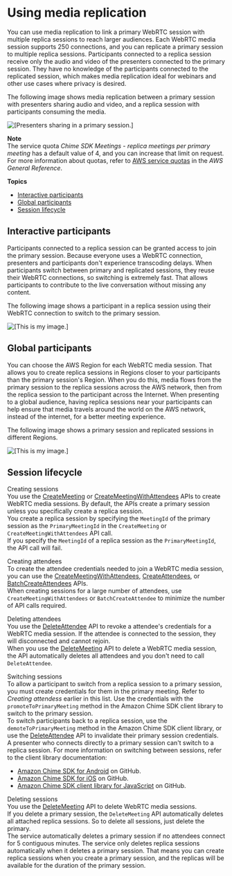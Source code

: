 # Using media replication<a name="media-replication"></a>

You can use media replication to link a primary WebRTC session with multiple replica sessions to reach larger audiences\. Each WebRTC media session supports 250 connections, and you can replicate a primary session to multiple replica sessions\. Participants connected to a replica session receive only the audio and video of the presenters connected to the primary session\. They have no knowledge of the participants connected to the replicated session, which makes media replication ideal for webinars and other use cases where privacy is desired\.

The following image shows media replication between a primary session with presenters sharing audio and video, and a replica session with participants consuming the media\.

![\[Presenters sharing in a primary session.\]](http://docs.aws.amazon.com/chime-sdk/latest/dg/images/replication-1.png)

**Note**  
The service quota *Chime SDK Meetings \- replica meetings per primary meeting* has a default value of 4, and you can increase that limit on request\. For more information about quotas, refer to [AWS service quotas](https://docs.aws.amazon.com/general/latest/gr/aws_service_limits.html) in the *AWS General Reference*\.

**Topics**
+ [Interactive participants](#interactive-participants)
+ [Global participants](#global-participants)
+ [Session lifecycle](#session-lifecycle)

## Interactive participants<a name="interactive-participants"></a>

Participants connected to a replica session can be granted access to join the primary session\. Because everyone uses a WebRTC connection, presenters and participants don't experience transcoding delays\. When participants switch between primary and replicated sessions, they reuse their WebRTC connections, so switching is extremely fast\. That allows participants to contribute to the live conversation without missing any content\.

The following image shows a participant in a replica session using their WebRTC connection to switch to the primary session\.

![\[This is my image.\]](http://docs.aws.amazon.com/chime-sdk/latest/dg/images/replication-2.png)



## Global participants<a name="global-participants"></a>

You can choose the AWS Region for each WebRTC media session\. That allows you to create replica sessions in Regions closer to your participants than the primary session's Region\. When you do this, media flows from the primary session to the replica sessions across the AWS network, then from the replica session to the participant across the Internet\. When presenting to a global audience, having replica sessions near your participants can help ensure that media travels around the world on the AWS network, instead of the internet, for a better meeting experience\.

The following image shows a primary session and replicated sessions in different Regions\.

![\[This is my image.\]](http://docs.aws.amazon.com/chime-sdk/latest/dg/images/replication-3.png)

## Session lifecycle<a name="session-lifecycle"></a>

Creating sessions  
You use the [CreateMeeting](https://docs.aws.amazon.com/chime/latest/APIReference/API_meeting-chime_CreateMeeting.html) or [CreateMeetingWithAttendees](https://docs.aws.amazon.com/chime/latest/APIReference/API_meeting-chime_CreateMeetingWithAttendees.html) APIs to create WebRTC media sessions\. By default, the APIs create a primary session unless you specifically create a replica session\.  
You create a replica session by specifying the `MeetingId` of the primary session as the `PrimaryMeetingId` in the `CreateMeeting` or `CreateMeetingWithAttendees` API call\.  
If you specify the `MeetingId` of a replica session as the `PrimaryMeetingId`, the API call will fail\.

Creating attendees  
 To create the attendee credentials needed to join a WebRTC media session, you can use the [ CreateMeetingWithAttendees](https://docs.aws.amazon.com/chime/latest/APIReference/API_meeting-chime_CreateMeetingWithAttendees.html), [CreateAttendees](https://docs.aws.amazon.com/chime/latest/APIReference/API_meeting-chime_BatchCreateAttendee.html), or [BatchCreateAttendees](https://docs.aws.amazon.com/chime/latest/APIReference/API_meeting-chime_CreateAttendee.html) APIs\.   
When creating sessions for a large number of attendees, use `CreateMeetingWithAttendees` or `BatchCreateAttendee` to minimize the number of API calls required\.

Deleting attendees  
You use the [DeleteAttendee](https://docs.aws.amazon.com/chime/latest/APIReference/API_meeting-chime_DeleteAttendee.html) API to revoke a attendee's credentials for a WebRTC media session\. If the attendee is connected to the session, they will disconnected and cannot rejoin\.  
When you use the [ DeleteMeeting](https://docs.aws.amazon.com/chime/latest/APIReference/API_meeting-chime_DeleteMeeting.html) API to delete a WebRTC media session, the API automatically deletes all attendees and you don't need to call `DeleteAttendee`\.

Switching sessions  
To allow a participant to switch from a replica session to a primary session, you must create credentials for them in the primary meeting\. Refer to *Creating attendess* earlier in this list\. Use the credentials with the `promoteToPrimaryMeeting` method in the Amazon Chime SDK client library to switch to the primary session\.  
To switch participants back to a replica session, use the `demoteToPrimaryMeeting` method in the Amazon Chime SDK client library, or use the [DeleteAttendee](https://docs.aws.amazon.com/chime/latest/APIReference/API_meeting-chime_DeleteAttendee.html) API to invalidate their primary session credentials\.  
A presenter who connects directly to a primary session can't switch to a replica session\.
For more information on switching between sessions, refer to the client library documentation:  
+ [Amazon Chime SDK for Android](https://github.com/aws/amazon-chime-sdk-android) on GitHub\.
+ [Amazon Chime SDK for iOS](https://github.com/aws/amazon-chime-sdk-ios) on GitHub\.
+ [Amazon Chime SDK client library for JavaScript](https://github.com/aws/amazon-chime-sdk-js) on GitHub\.

Deleting sessions  
You use the [ DeleteMeeting](https://docs.aws.amazon.com/chime/latest/APIReference/API_meeting-chime_DeleteMeeting.html) API to delete WebRTC media sessions\.  
If you delete a primary session, the `DeleteMeeting` API automatically deletes all attached replica sessions\. So to delete all sessions, just delete the primary\.  
The service automatically deletes a primary session if no attendees connect for 5 contiguous minutes\. The service only deletes replica sessions automatically when it deletes a primary session\. That means you can create replica sessions when you create a primary session, and the replicas will be available for the duration of the primary session\.